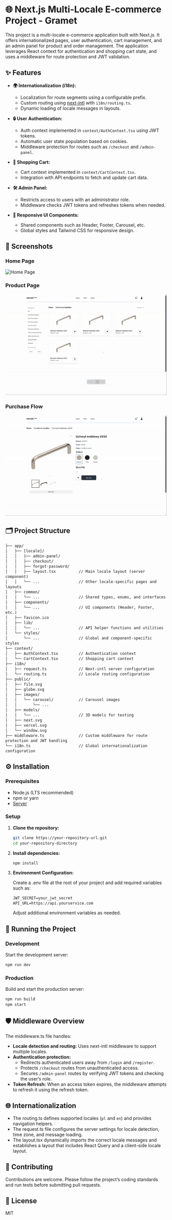 # 🌐 Next.js Multi-Locale E-commerce Project - Gramet

This project is a multi-locale e-commerce application built with Next.js. It offers internationalized pages, user authentication, cart management, and an admin panel for product and order management. The application leverages React context for authentication and shopping cart state, and uses a middleware for route protection and JWT validation.

## ✨ Features

- **🌍 Internationalization (i18n):**

  - Localization for route segments using a configurable prefix.
  - Custom routing using [next-intl](https://next-intl.js.org/) with `i18n/routing.ts`.
  - Dynamic loading of locale messages in layouts.

- **🔒 User Authentication:**

  - Auth context implemented in `context/AuthContext.tsx` using JWT tokens.
  - Automatic user state population based on cookies.
  - Middleware protection for routes such as `/checkout` and `/admin-panel`.

- **🛒 Shopping Cart:**
  - Cart context implemented in `context/CartContext.tsx`.
  - Integration with API endpoints to fetch and update cart data.
- **🛠️ Admin Panel:**
  - Restricts access to users with an administrator role.
  - Middleware checks JWT tokens and refreshes tokens when needed.
- **📱 Responsive UI Components:**
  - Shared components such as Header, Footer, Carousel, etc.
  - Global styles and Tailwind CSS for responsive design.

## 📸 Screenshots

### Home Page

![Home Page](./readme-gifs/home.gif)

### Product Page

![Product Page](./readme-gifs/product.gif)

### Purchase Flow

![Purchase Flow](./readme-gifs/purchase.gif)

## 🗂️ Project Structure

```plaintext
├── app/
│   ├── [locale]/
│   │   ├── admin-panel/
│   │   ├── checkout/
│   │   ├── forgot-password/
│   │   ├── layout.tsx          // Main locale layout (server component)
│   │   └── ...                 // Other locale-specific pages and layouts
│   ├── common/
│   │   └── ...                 // Shared types, enums, and interfaces
│   ├── components/
│   │   └── ...                 // UI components (Header, Footer, etc.)
│   ├── favicon.ico
│   ├── lib/
│   │   └── ...                 // API helper functions and utilities
│   └── styles/
│       └── ...                 // Global and component-specific styles
├── context/
│   ├── AuthContext.tsx         // Authentication context
│   └── CartContext.tsx         // Shopping cart context
├── i18n/
│   ├── request.ts              // Next-intl server configuration
│   └── routing.ts              // Locale routing configuration
├── public/
│   ├── file.svg
│   ├── globe.svg
│   ├── images/
│   │   └── carousel/           // Carousel images
│   │       └── ...
│   ├── models/
│   │   └── ...                 // 3D models for testing
│   ├── next.svg
│   ├── vercel.svg
│   └── window.svg
├── middleware.ts               // Custom middleware for route protection and JWT handling
└── i18n.ts                     // Global internationalization configuration
```

## ⚙️ Installation

### Prerequisites

- Node.js (LTS recommended)
- npm or yarn
- [Server](https://github.com/GramosTV/gramet-server)

### Setup

1. **Clone the repository:**

   ```sh
   git clone https://your-repository-url.git
   cd your-repository-directory
   ```

2. **Install dependencies:**

   ```sh
   npm install
   ```

3. **Environment Configuration:**

   Create a .env file at the root of your project and add required variables such as:

   ```env
   JWT_SECRET=your_jwt_secret
   API_URL=https://api.yourservice.com
   ```

   Adjust additional environment variables as needed.

## 🚀 Running the Project

### Development

Start the development server:

```sh
npm run dev
```

### Production

Build and start the production server:

```sh
npm run build
npm start
```

## 🛡️ Middleware Overview

The middleware.ts file handles:

- **Locale detection and routing:** Uses next-intl middleware to support multiple locales.
- **Authentication protection:**
  - Redirects authenticated users away from `/login` and `/register`.
  - Protects `/checkout` routes from unauthenticated access.
  - Secures `/admin-panel` routes by verifying JWT tokens and checking the user’s role.
- **Token Refresh:** When an access token expires, the middleware attempts to refresh it using the refresh token.

## 🌐 Internationalization

- The routing.ts defines supported locales (`pl` and `en`) and provides navigation helpers.
- The request.ts file configures the server settings for locale detection, time zone, and message loading.
- The layout.tsx dynamically imports the correct locale messages and establishes a layout that includes React Query and a client-side locale layout.

## 🤝 Contributing

Contributions are welcome. Please follow the project’s coding standards and run tests before submitting pull requests.

## 📄 License

MIT
